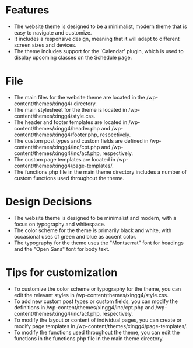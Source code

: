 # Features
  - The website theme is designed to be a minimalist, modern theme that is easy to navigate and customize.
  - It includes a responsive design, meaning that it will adapt to different screen sizes and devices.
  - The theme includes support for the 'Calendar' plugin, which is used to display upcoming classes on the Schedule page.

# File
  - The main files for the website theme are located in the /wp-content/themes/xingg4/ directory.
  - The main stylesheet for the theme is located in /wp-content/themes/xingg4/style.css.
  - The header and footer templates are located in /wp-content/themes/xingg4/header.php and /wp-content/themes/xingg4/footer.php, respectively.
  - The custom post types and custom fields are defined in /wp-content/themes/xingg4/inc/cpt.php and /wp-content/themes/xingg4/inc/acf.php, respectively.
  - The custom page templates are located in /wp-content/themes/xingg4/page-templates/.
  - The functions.php file in the main theme directory includes a number of custom functions used throughout the theme.

# Design Decisions
  - The website theme is designed to be minimalist and modern, with a focus on typography and whitespace.
  - The color scheme for the theme is primarily black and white, with occasional uses of green and blue as accent color.
  - The typography for the theme uses the "Montserrat" font for headings and the "Open Sans" font for body text.

# Tips for customization
  - To customize the color scheme or typography for the theme, you can edit the relevant styles in /wp-content/themes/xingg4/style.css.
  - To add new custom post types or custom fields, you can modify the definitions in /wp-content/themes/xingg4/inc/cpt.php and /wp-content/themes/xingg4/inc/acf.php, respectively.
  - To modify the layout or content of individual pages, you can create or modify page templates in /wp-content/themes/xingg4/page-templates/.
  - To modify the functions used throughout the theme, you can edit the functions in the functions.php file in the main theme directory.















